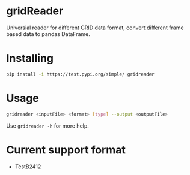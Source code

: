 # gridReader

Universial reader for different GRID data format, convert different frame based data to pandas DataFrame.

# Installing

```bash
pip install -i https://test.pypi.org/simple/ gridreader
```

# Usage

```bash
gridreader <inputFile> <format> [type] --output <outputFile>
```
Use `gridreader -h` for more help.

# Current support format

- TestB2412
